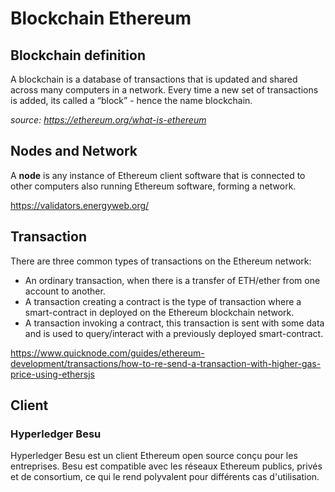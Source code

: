 # Blockchain Ethereum 

## Blockchain definition

A blockchain is a database of transactions that is updated and shared across many computers in a network. 
Every time a new set of transactions is added, its called a “block” - hence the name blockchain. 

*source: https://ethereum.org/what-is-ethereum*

## Nodes and Network

A **node** is any instance of Ethereum client software that is connected to other computers also running Ethereum software, forming a network.

https://validators.energyweb.org/

## Transaction

There are three common types of transactions on the Ethereum network:

- An ordinary transaction, when there is a transfer of ETH/ether from one account to another.
- A transaction creating a contract is the type of transaction where a smart-contract in deployed on the Ethereum blockchain network.
- A transaction invoking a contract, this transaction is sent with some data and is used to query/interact with a previously deployed smart-contract.

https://www.quicknode.com/guides/ethereum-development/transactions/how-to-re-send-a-transaction-with-higher-gas-price-using-ethersjs


## Client

### Hyperledger Besu

Hyperledger Besu est un client Ethereum open source conçu pour les entreprises. Besu est compatible avec les réseaux Ethereum publics, privés et de consortium, ce qui le rend polyvalent pour différents cas d'utilisation.
